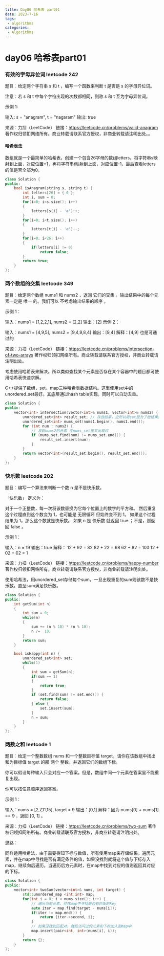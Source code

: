 ```yaml
---
title: Day06 哈希表 part01
date: 2023-7-16
tags:
 - algorithms
categories:
 - Algorithms
---
```

#  day06 哈希表part01

### 有效的字母异位词 leetcode 242

题目：给定两个字符串 s 和 t ，编写一个函数来判断 t 是否是 s 的字母异位词。

注意：若 s 和 t 中每个字符出现的次数都相同，则称 s 和 t 互为字母异位词。 

示例 1:

输入: s = "anagram", t = "nagaram"
输出: true

来源：力扣（LeetCode）
链接：https://leetcode.cn/problems/valid-anagram
著作权归领扣网络所有。商业转载请联系官方授权，非商业转载请注明出处。。

#### 哈希表法

数组就是一个最简单的哈希表，创建一个包含26字母的数组letters，将字符串s映射到上面，对应位置+1，再将字符串t映射到上面，对应位置-1，最后查看letters的值是否全部为0。

```c++
class Solution {
public:
    bool isAnagram(string s, string t) {
        int letters[26] = { 0 };
        int i, sum = 0;
        for(i=0; i<s.size(); i++)
        {
            letters[s[i] - 'a']++;
        }
        for(i=0; i<t.size(); i++)
        {
            letters[t[i] - 'a']--;
        }
        for(i=0; i<26; i++)
        {
            if(letters[i] != 0)
                return false;
        }
        return true;
    }
};
```

### 两个数组的交集 leetcode 349

题目：给定两个数组 nums1 和 nums2 ，返回 它们的交集 。输出结果中的每个元素一定是 唯一 的。我们可以 不考虑输出结果的顺序 。

示例 1：

输入：nums1 = [1,2,2,1], nums2 = [2,2]
输出：[2]
示例 2：

输入：nums1 = [4,9,5], nums2 = [9,4,9,8,4]
输出：[9,4]
解释：[4,9] 也是可通过的

来源：力扣（LeetCode）
链接：https://leetcode.cn/problems/intersection-of-two-arrays
著作权归领扣网络所有。商业转载请联系官方授权，非商业转载请注明出处。

考虑使用哈希表来解决。所以类似查找某个元素是否存在某个容器中的题目都可使用哈希表快速求解。

C++提供了数组，set，map三种哈希表数据结构。这里使用set中的unordered_set最好。其底层通过hash table实现，同时可以自动去重。

```c++
class Solution {
public:
    vector<int> intersection(vector<int>& nums1, vector<int>& nums2) {
        unordered_set<int> result_set; // 存放结果，之所以用set是为了给结果集去重
        unordered_set<int> nums_set(nums1.begin(), nums1.end());
        for (int num : nums2) {
            // 发现nums2的元素 在nums_set里又出现过
            if (nums_set.find(num) != nums_set.end()) {
                result_set.insert(num);
            }
        }
        return vector<int>(result_set.begin(), result_set.end());
    }
};
```

### 快乐数 leetcode 202

题目：编写一个算法来判断一个数 n 是不是快乐数。

「快乐数」 定义为：

对于一个正整数，每一次将该数替换为它每个位置上的数字的平方和。
然后重复这个过程直到这个数变为 1，也可能是 无限循环 但始终变不到 1。
如果这个过程 结果为 1，那么这个数就是快乐数。
如果 n 是 快乐数 就返回 true ；不是，则返回 false 。

示例 1：

输入：n = 19
输出：true
解释：
12 + 92 = 82
82 + 22 = 68
62 + 82 = 100
12 + 02 + 02 = 1

来源：力扣（LeetCode）
链接：https://leetcode.cn/problems/happy-number
著作权归领扣网络所有。商业转载请联系官方授权，非商业转载请注明出处。

使用哈希法，用unordered_set存储每个sum，一旦出现重复的sum则该数不是快乐数。直至sum满足快乐数。

```c++
class Solution {
public:
    int getSum(int n)
    {
        int sum = 0;
        while(n)
        {
            sum += (n % 10) * (n % 10);
            n /=  10;
        }
        return sum;
    }

    bool isHappy(int n) {
        unordered_set<int> set;
        while(1)
        {
            int sum = getSum(n);
            if(sum == 1)
            {
                return true;
            }
            if (set.find(sum) != set.end()) {
                return false;
            } else {
                set.insert(sum);
            }
            n = sum;
        }
    }
};
```

### 两数之和 leetcode 1

题目：给定一个整数数组 nums 和一个整数目标值 target，请你在该数组中找出 和为目标值 target  的那 两个 整数，并返回它们的数组下标。

你可以假设每种输入只会对应一个答案。但是，数组中同一个元素在答案里不能重复出现。

你可以按任意顺序返回答案。

 

示例 1：

输入：nums = [2,7,11,15], target = 9
输出：[0,1]
解释：因为 nums[0] + nums[1] == 9 ，返回 [0, 1] 。

来源：力扣（LeetCode）
链接：https://leetcode.cn/problems/two-sum
著作权归领扣网络所有。商业转载请联系官方授权，非商业转载请注明出处。

思路：

同样适用哈希法，由于需要得知下标与数值，所有使用map来存储结果。遍历元素，并在map中寻找是否有满足条件的值，如果没找到就将这个值与下标存入map，继续向后遍历。当遍历后方元素时，在map中找到对应的值则返回其对应的下标。



```C++
class Solution {
public:
    vector<int> twoSum(vector<int>& nums, int target) {
        std::unordered_map <int,int> map;
        for(int i = 0; i < nums.size(); i++) {
            // 遍历当前元素，并在map中寻找是否有匹配的key
            auto iter = map.find(target - nums[i]); 
            if(iter != map.end()) {
                return {iter->second, i};
            }
            // 如果没找到匹配对，就把访问过的元素和下标加入到map中
            map.insert(pair<int, int>(nums[i], i)); 
        }
        return {};
    }
};
```

